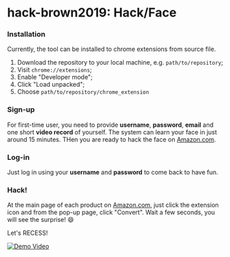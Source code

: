 # hack-brown2019: Hack/Face

### Installation
Currently, the tool can be installed to chrome extensions from source file.
1. Download the repository to your local machine, e.g. `path/to/repository`;
2. Visit `chrome://extensions`;
3. Enable "Developer mode";
4. Click "Load unpacked";
5. Choose `path/to/repository/chrome_extension`

### Sign-up
For first-time user, you need to provide **username**, **password**, **email** and one short **video record** of yourself. The system can learn your face in just around 15 minutes. THen you are ready to hack the face on [Amazon.com](https://www.amazon.com/).

### Log-in
Just log in using your **username** and **password** to come back to have fun.

### Hack!
At the main page of each product on [Amazon.com](https://www.amazon.com/), just click the extension icon and from the pop-up page, click "Convert". Wait a few seconds, you will see the surprise! :smile:


Let's RECESS!

[![Demo Video](https://img.youtube.com/vi/nqh8caShcGk/0.jpg)](https://www.youtube.com/watch?v=nqh8caShcGk)
